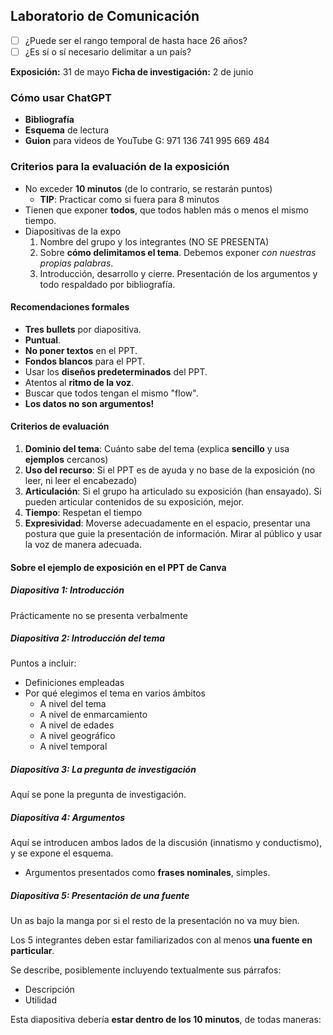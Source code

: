 ## Laboratorio de Comunicación

- [ ] ¿Puede ser el rango temporal de hasta hace 26 años?
- [ ] ¿Es sí o sí necesario delimitar a un país?

**Exposición:** 31 de mayo
**Ficha de investigación:** 2 de junio

### Cómo usar ChatGPT

- **Bibliografía**
- **Esquema** de lectura
- **Guion** para videos de YouTube
G: 971 136 741
 995 669 484
### Criterios para la evaluación de la exposición

- No exceder **10 minutos** (de lo contrario, se restarán puntos)
	- **TIP**: Practicar como si fuera para 8 minutos
- Tienen que exponer **todos**, que todos hablen más o menos el mismo tiempo.
- Diapositivas de la expo
	1. Nombre del grupo y los integrantes (NO SE PRESENTA)
	2. Sobre **cómo delimitamos el tema**. Debemos exponer *con nuestras propias palabras*.
	3. Introducción, desarrollo y cierre. Presentación de los argumentos y todo respaldado por bibliografía.

#### Recomendaciones formales

- **Tres bullets** por diapositiva.
- **Puntual**.
- **No poner textos** en el PPT.
- **Fondos blancos** para el PPT.
- Usar los **diseños predeterminados** del PPT.
- Atentos al **ritmo de la voz**.
- Buscar que todos tengan el mismo "flow".
- **Los datos no son argumentos!**

#### Criterios de evaluación

1. **Dominio del tema**: Cuánto sabe del tema (explica **sencillo** y usa **ejemplos** cercanos)
2. **Uso del  recurso**: Si el PPT es de ayuda y no base de la exposición (no leer, ni leer el encabezado)
3. **Articulación**: Si el grupo ha articulado su exposición (han ensayado). Si pueden articular contenidos de su exposición, mejor.
4. **Tiempo**: Respetan el tiempo
5. **Expresividad**: Moverse adecuadamente en el espacio, presentar una postura que guie la presentación de información. Mirar al público y usar la voz de manera adecuada.

#### Sobre el ejemplo de exposición en el PPT de Canva

##### Diapositiva 1: Introducción

Prácticamente no se presenta verbalmente

##### Diapositiva 2: Introducción del tema

Puntos a incluir:

- Definiciones empleadas
- Por qué elegimos el tema en varios ámbitos
	- A nivel del tema
	- A nivel de enmarcamiento
	- A nivel de edades
	- A nivel geográfico
	- A nivel temporal

##### Diapositiva 3: La pregunta de investigación

Aquí se pone la pregunta de investigación.

##### Diapositiva 4: Argumentos

Aquí se introducen ambos lados de la discusión (innatismo y conductismo), y se expone el esquema.

- Argumentos presentados como **frases nominales**, simples.

##### Diapositiva 5: Presentación de una fuente

Un as bajo la manga por si el resto de la presentación no va muy bien.

Los 5 integrantes deben estar familiarizados con al menos **una fuente en particular**.

Se describe, posiblemente incluyendo textualmente sus párrafos:

- Descripción
- Utilidad

Esta diapositiva debería **estar dentro de los 10 minutos**, de todas maneras: